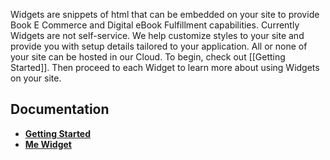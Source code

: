 Widgets are snippets of html that can be embedded on your site to provide Book E Commerce and Digital eBook Fulfillment capabilities.  Currently Widgets are not self-service.  We help customize styles to your site and provide you with setup details tailored to your application.  All or none of your site can be hosted in our Cloud.  To begin, check out [[Getting Started]].  Then proceed to each Widget to learn more about using Widgets on your site.

## Documentation
* **[Getting Started](https://github.com/FirebrandTech/widgets/wiki/Getting-Started)**
* **[Me Widget](https://github.com/FirebrandTech/widgets/wiki/Me-Widget)**
